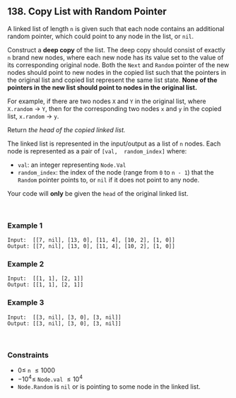 ## 138. Copy List with Random Pointer

A linked list of length `n` is given such that each node contains an additional random pointer, which could point to any node in the list, or `nil`.

Construct a **deep copy** of the list. The deep copy should consist of exactly `n` brand new nodes, where each new node has its value set to the value of its corresponding original node. Both the `Next` and `Random` pointer of the new nodes should point to new nodes in the copied list such that the pointers in the original list and copied list represent the same list state. **None of the pointers in the new list should point to nodes in the original list.**

For example, if there are two nodes `X` and `Y` in the original list, where `X.random` $\to$ `Y`, then for the corresponding two nodes `x` and `y` in the copied list, `x.random` $\to$ `y`.

Return _the head of the copied linked list._

The linked list is represented in the input/output as a list of `n` nodes. Each node is represented as a pair of `[val,  random_index]` where:

- `val`: an integer representing `Node.Val`
- `random_index`: the index of the node (range from `0` to `n - 1`) that the `Random` pointer points to, or `nil` if it does not point to any node.

Your code will **only** be given the `head` of the original linked list.

<br>

### Example 1

```
Input:  [[7, nil], [13, 0], [11, 4], [10, 2], [1, 0]]
Output: [[7, nil], [13, 0], [11, 4], [10, 2], [1, 0]]
```

### Example 2

```
Input:  [[1, 1], [2, 1]]
Output: [[1, 1], [2, 1]]
```

### Example 3

```
Input:  [[3, nil], [3, 0], [3, nil]]
Output: [[3, nil], [3, 0], [3, nil]]
```

<br>

### Constraints

- $0 \leqslant$ `n` $\leqslant 1000$
- $-10^4 \leqslant$ `Node.val` $\leqslant 10^4$
- `Node.Random` is `nil` or is pointing to some node in the linked list.
